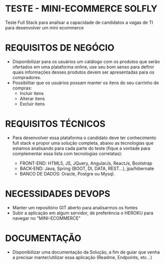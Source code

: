 # TESTE - MINI-ECOMMERCE SOLFLY
Teste Full Stack para analisar a capacidade de candidatos a vagas de TI para desenvolver um mini ecommerce

# REQUISITOS DE NEGÓCIO
- Disponibilizar para os usuários um catálogo com os produtos que serão ofertados em uma plataforma online, use seu bom senso para definir quais informações desses produtos devem ser apresentadas para os compradores.
- Possibilitar que os usuários possam manter os itens do seu carrinho de compras:
	- Incluir itens 
	- Alterar itens
	- Excluir itens
  
# REQUISITOS TÉCNICOS
- Para desenvolver essa plataforma o candidato deve ter conhecimento full stack e propor uma solução completa, abaixo as tecnologias que estamos analisando para cada parte do teste (fique a vontade para complementar essa lista com tecnologias correlatas):

  - FRONT-END: HTML5, JS, JQuery, AngularJs, ReactJs, Bootstrap
  - BACK-END: Java, Spring (BOOT, DI, DATA, REST...), jpa/hibernate
  - BANCO DE DADOS: Oracle, Postgre ou Mysql.

# NECESSIDADES DEVOPS
- Manter um repositório GIT aberto para analisarmos os fontes
- Subir a aplicação em algum servidor, de preferência o HEROKU para navegar no "MINI-ECOMMERCE"

# DOCUMENTAÇÃO
- Disponibilizar uma documentação da Solução, a fim de guiar que venha a precisar manter/utilizar essa aplicação (Readme, Endpoints, etc...)
